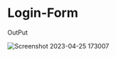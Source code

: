 <h1>Login-Form</h1>

OutPut

![Screenshot 2023-04-25 173007](https://user-images.githubusercontent.com/83571284/234269915-954d4718-23a6-4e63-b5fe-9eded1cb03f8.png)
